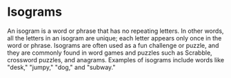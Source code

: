 # Isograms

An isogram is a word or phrase that has no repeating letters. In other words, all the letters in an isogram are unique; each letter appears only once in the word or phrase. Isograms are often used as a fun challenge or puzzle, and they are commonly found in word games and puzzles such as Scrabble, crossword puzzles, and anagrams. Examples of isograms include words like "desk," "jumpy," "dog," and "subway."

